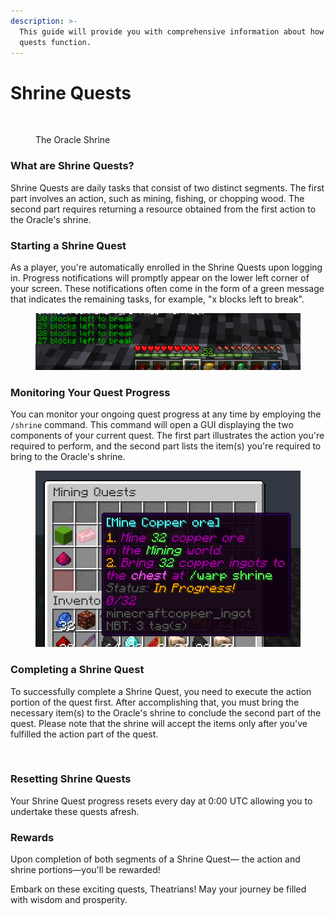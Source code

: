 ```yaml
---
description: >-
  This guide will provide you with comprehensive information about how these
  quests function.
---
```


# Shrine Quests

<figure><img src="../../.gitbook/assets/2023-07-18_23.49.08.png" alt=""><figcaption><p>The Oracle Shrine</p></figcaption></figure>

### What are Shrine Quests?

Shrine Quests are daily tasks that consist of two distinct segments. The first part involves an action, such as mining, fishing, or chopping wood. The second part requires returning a resource obtained from the first action to the Oracle's shrine.

### Starting a Shrine Quest

As a player, you're automatically enrolled in the Shrine Quests upon logging in. Progress notifications will promptly appear on the lower left corner of your screen. These notifications often come in the form of a green message that indicates the remaining tasks, for example, "x blocks left to break".

<figure><img src="../../.gitbook/assets/image (11).png" alt=""><figcaption></figcaption></figure>

### Monitoring Your Quest Progress

You can monitor your ongoing quest progress at any time by employing the `/shrine` command. This command will open a GUI displaying the two components of your current quest. The first part illustrates the action you're required to perform, and the second part lists the item(s) you're required to bring to the Oracle's shrine.

<figure><img src="../../.gitbook/assets/image (14).png" alt="" width="473"><figcaption></figcaption></figure>

### Completing a Shrine Quest

To successfully complete a Shrine Quest, you need to execute the action portion of the quest first. After accomplishing that, you must bring the necessary item(s) to the Oracle's shrine to conclude the second part of the quest. Please note that the shrine will accept the items only after you've fulfilled the action part of the quest.

<figure><img src="../../.gitbook/assets/2023-07-18_23.48.31.png" alt=""><figcaption></figcaption></figure>

### Resetting Shrine Quests

Your Shrine Quest progress resets every day at 0:00 UTC allowing you to undertake these quests afresh.

### Rewards

Upon completion of both segments of a Shrine Quest— the action and shrine portions—you'll be rewarded!

Embark on these exciting quests, Theatrians! May your journey be filled with wisdom and prosperity.
